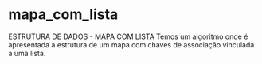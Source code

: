 # mapa_com_lista
ESTRUTURA DE DADOS - MAPA COM LISTA
Temos um algoritmo onde é apresentada a estrutura de um mapa com chaves de associação vinculada a uma lista. 
